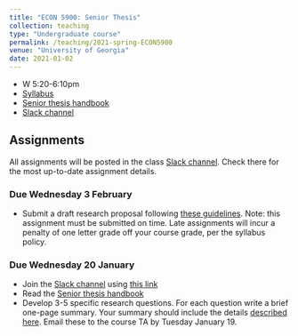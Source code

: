 ```yaml
---
title: "ECON 5900: Senior Thesis"
collection: teaching
type: "Undergraduate course"
permalink: /teaching/2021-spring-ECON5900
venue: "University of Georgia"
date: 2021-01-02
---
```


* W 5:20-6:10pm
* [Syllabus](/files/ECON5900_Research_Group_Sp2021.pdf)
* [Senior thesis handbook](/files/SeniorThesisHandbook.pdf)
* [Slack channel](https://ugaeconsenior-eee6718.slack.com)

## Assignments

All assignments will be posted in the class [Slack channel](https://ugaeconsenior-eee6718.slack.com). Check there for the most up-to-date assignment details.

<!-- ### Due Friday 8 November

* Submit a *rough draft* of your thesis by 5pm. Subsequently, you will be responsible for providing detailed comments on two of your classmates' drafts. The guidelines for this assignment [are here](/files/RoughDraft_Assignment.pdf).

-->

<!-- ### Due Wednesday October 14

* Submit a draft of your research method and data description following [these guidelines](/files/Methodology_Assignment.pdf). Note: this assignment must be submitted on time. Late assignments will incur a penalty of one letter grade off your course grade, per the syllabus policy. -->

### Due Wednesday 3 February

* Submit a draft research proposal following [these guidelines](/files/Proposal.pdf). 
Note: this assignment must be submitted on time. Late assignments will incur a penalty of one letter grade off your course grade, per the syllabus policy.

### Due Wednesday 20 January

* Join the [Slack channel](https://ugaeconsenior-eee6718.slack.com) using [this link](https://join.slack.com/t/ugaeconsenior-eee6718/shared_invite/zt-gfpba6dy-ZPyUhCCb2POnK0ibEak8Cg)
* Read the [Senior thesis handbook](/files/SeniorThesisHandbook.pdf)
* Develop 3-5 specific research questions. For each question write a brief one-page summary. Your summary should include the details [described here](https://docs.google.com/document/d/1eXqiV2HSCnrptEajU9cy8lCa6xQLvfHJ4YUOdC699eU/edit?usp=sharing). Email these to the course TA by Tuesday January 19.